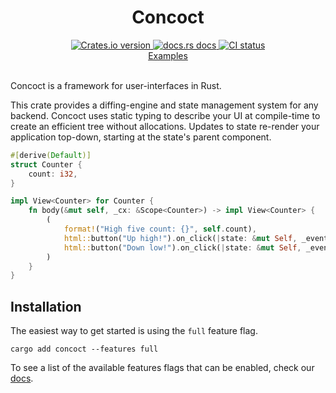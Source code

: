 <div align="center">
  <h1>Concoct</h1>
  
 <a href="https://crates.io/crates/concoct">
    <img src="https://img.shields.io/crates/v/concoct?style=flat-square"
    alt="Crates.io version" />
  </a>
  <a href="https://docs.rs/concoct">
    <img src="https://img.shields.io/badge/docs-latest-blue.svg?style=flat-square"
      alt="docs.rs docs" />
  </a>
   <a href="https://github.com/concoct-rs/concoct/actions">
    <img src="https://github.com/matthunz/concoct/actions/workflows/rust.yml/badge.svg"
      alt="CI status" />
  </a>
</div>

<div align="center">
 <a href="https://github.com/concoct-rs/concoct/tree/main/web_examples">Examples</a>
</div>

<br />

Concoct is a framework for user-interfaces in Rust.

This crate provides a diffing-engine and state management system for any backend.
Concoct uses static typing to describe your UI at compile-time to create an efficient
tree without allocations. Updates to state re-render your application top-down,
starting at the state's parent component.

```rust
#[derive(Default)]
struct Counter {
    count: i32,
}

impl View<Counter> for Counter {
    fn body(&mut self, _cx: &Scope<Counter>) -> impl View<Counter> {
        (
            format!("High five count: {}", self.count),
            html::button("Up high!").on_click(|state: &mut Self, _event| state.count += 1),
            html::button("Down low!").on_click(|state: &mut Self, _event| state.count -= 1),
        )
    }
}
```

## Installation
The easiest way to get started is using the `full` feature flag.

```
cargo add concoct --features full
```

To see a list of the available features flags that can be enabled, check our [docs](https://docs.rs/concoct/latest/concoct/#feature-flags).
